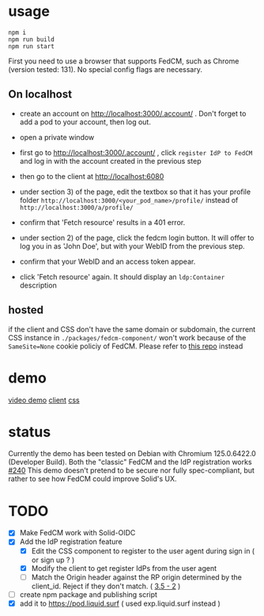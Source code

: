 

# usage

```
npm i
npm run build
npm run start
```

First you need to use a browser that supports FedCM, such as Chrome (version tested: 131). No special config flags are necessary.

## On localhost

 - create an account on [http://localhost:3000/.account/](http://localhost:3000/.account/) . Don't forget to add a pod to your account, then log out.

 - open a private window
 - first go to [http://localhost:3000/.account/](http://localhost:3000/.account/) , click `register IdP to FedCM`  and log in with the account created in the previous step
 - then go to the client at [http://localhost:6080](http://localhost:6080)
 - under section 3) of the page, edit the textbox so that it has your profile folder `http://localhost:3000/<your_pod_name>/profile/` instead of `http://localhost:3000/a/profile/`
 - confirm that 'Fetch resource' results in a 401 error.
 - under section 2) of the page, click the fedcm login button. It will offer to log you in as 'John Doe', but with your WebID from the previous step.
 - confirm that your WebID and an access token appear.
 - click 'Fetch resource' again. It should display an `ldp:Container` description

## hosted

if the client and CSS don't have the same domain or subdomain, the current CSS instance in `./packages/fedcm-component/` won't work because of the `SameSite=None` cookie policiy of FedCM.
Please refer to [this repo](https://github.com/thhck/fedcm-css-exp) instead  

# demo

[video demo](./demo_video/demo_2.mp4)
[client](https://fedcm-client.liquid.surf/)
[css](https://exp.liquid.surf/)

# status

Currently the demo has been tested on Debian with Chromium 125.0.6422.0 (Developer Build).
Both the "classic" FedCM and the IdP registration works [#240](https://github.com/fedidcg/FedCM/issues/240#issuecomment-2004650817)
This demo doesn't pretend to be secure nor fully spec-compliant, but rather to see how FedCM could improve Solid's UX.

# TODO

 - [X] Make FedCM work with Solid-OIDC
 - [X] Add the IdP registration feature
   - [X] Edit the CSS component to register to the user agent during sign in ( or sign up ? )
   - [X] Modify the client to get register IdPs from the user agent
   - [ ] Match the Origin header against the RP origin determined by the client_id. Reject if they don't match. ( [3.5 - 2](https://fedidcg.github.io/FedCM/#idp-api-id-assertion-endpoint) )
 - [ ] create npm package and publishing script
 - [X] add it to https://pod.liquid.surf ( used exp.liquid.surf instead )
